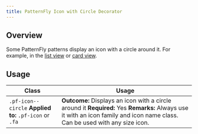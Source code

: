 ```yaml
---
title: PatternFly Icon with Circle Decorator
---
```


## Overview

Some PatternFly patterns display an icon with a circle around it. For example, in the [list view](http://www.patternfly.org/pattern-library/content-views/list-view/#/api) or [card view](http://www.patternfly.org/pattern-library/content-views/card-view/#/api).


## Usage

| Class | Usage |
| -- | -- |
| `.pf-icon--circle` **Applied to:** `.pf-icon` or `.fa` |  **Outcome:** Displays an icon with a circle around it  **Required:** Yes **Remarks:** Always use it with an icon family and icon name class. Can be used with any size icon. |
